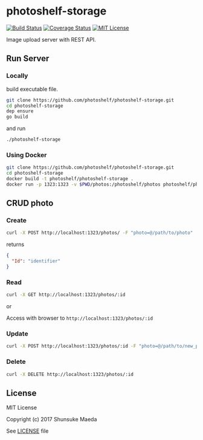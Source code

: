 # photoshelf-storage
[![Build Status](https://travis-ci.org/photoshelf/photoshelf-storage.svg?branch=master)](https://travis-ci.org/photoshlef/photoshelf-storage)
[![Coverage Status](http://coveralls.io/repos/github/photoshelf/photoshelf-storage/badge.svg?branch=master)](https://coveralls.io/github/photoshelf/photoshelf-storage?branch=master)
[![MIT License](http://img.shields.io/badge/license-MIT-blue.svg?style=flat)](LICENSE)  

Image upload server with REST API.

## Run Server
### Locally
build executable file.
```bash
git clone https://github.com/photoshelf/photoshelf-storage.git
cd photoshelf-storage
dep ensure
go build
```

and run
```bash
./photoshelf-storage
```

### Using Docker
```bash
git clone https://github.com/photoshelf/photoshelf-storage.git
cd photoshelf-storage
docker build -t photoshelf/photoshelf-storage .
docker run -p 1323:1323 -v $PWD/photos:/photoshelf/photos photoshelf/photoshelf-storage
```

## CRUD photo
### Create
```bash
curl -X POST http://localhost:1323/photos/ -F "photo=@/path/to/photo"
```

returns 
```json
{
  "Id": "identifier"
}
```

### Read
```bash
curl -X GET http://localhost:1323/photos/:id
```
  
or  
  
Access with browser to `http://localhost:1323/photos/:id`


### Update
```bash
curl -X POST http://localhost:1323/photos/:id -F "photo=@/path/to/new_photo"
```

### Delete
```bash
curl -X DELETE http://localhost:1323/photos/:id
```

## License
MIT License

Copyright (c) 2017 Shunsuke Maeda

See [LICENSE](./LICENSE) file
